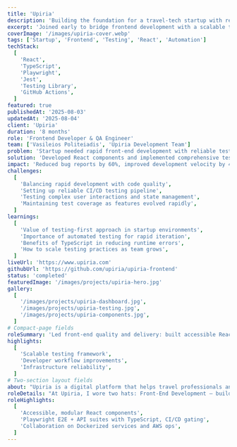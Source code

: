 ```yaml
---
title: 'Upiria'
description: 'Building the foundation for a travel‑tech startup with reliable velocity.'
excerpt: 'Joined early to bridge frontend development with a scalable testing infrastructure.'
coverImage: '/images/upiria-cover.webp'
tags: ['Startup', 'Frontend', 'Testing', 'React', 'Automation']
techStack:
  [
    'React',
    'TypeScript',
    'Playwright',
    'Jest',
    'Testing Library',
    'GitHub Actions',
  ]
featured: true
publishedAt: '2025-08-03'
updatedAt: '2025-08-04'
client: 'Upiria'
duration: '8 months'
role: 'Frontend Developer & QA Engineer'
team: ['Vasileios Politeiadis', 'Upiria Development Team']
problem: 'Startup needed rapid front-end development with reliable testing infrastructure to ensure quality while maintaining fast iteration cycles.'
solution: 'Developed React components and implemented comprehensive testing suite using Playwright and TypeScript, enabling confident deployments and rapid feature development.'
impact: 'Reduced bug reports by 60%, improved development velocity by 40%, and established testing best practices that continue to benefit the team.'
challenges:
  [
    'Balancing rapid development with code quality',
    'Setting up reliable CI/CD testing pipeline',
    'Testing complex user interactions and state management',
    'Maintaining test coverage as features evolved rapidly',
  ]
learnings:
  [
    'Value of testing-first approach in startup environments',
    'Importance of automated testing for rapid iteration',
    'Benefits of TypeScript in reducing runtime errors',
    'How to scale testing practices as team grows',
  ]
liveUrl: 'https://www.upiria.com'
githubUrl: 'https://github.com/upiria/upiria-frontend'
status: 'completed'
featuredImage: '/images/projects/upiria-hero.jpg'
gallery:
  [
    '/images/projects/upiria-dashboard.jpg',
    '/images/projects/upiria-testing.jpg',
    '/images/projects/upiria-components.jpg',
  ]
# Compact-page fields
roleSummary: 'Led front-end quality and delivery: built accessible React components, introduced modern testing (Playwright + Jest + Testing Library), and wired CI checks that gated releases. My focus was maintainability and reliability so the team could ship fast without regressions.'
highlights:
  [
    'Scalable testing framework',
    'Developer workflow improvements',
    'Infrastructure reliability',
  ]
# Two-section layout fields
about: "Upiria is a digital platform that helps travel professionals and tour operators connect with global audiences. By offering booking, data insights, and loyalty tools, it enables brands to adapt to changing travel trends while keeping customers engaged."
roleDetails: "At Upiria, I wore two hats: Front‑End Development — building accessible, modular components in React to create a consistent user experience. Quality Architecture — leading QA as test architect, designing API and end‑to‑end test suites with Playwright + TypeScript, integrated directly into CI/CD. This dual focus enabled rapid feature delivery with confidence in stability and performance."
roleHighlights:
  [
    'Accessible, modular React components',
    'Playwright E2E + API suites with TypeScript, CI/CD gating',
    'Collaboration on Dockerized services and AWS ops',
  ]
---
```

